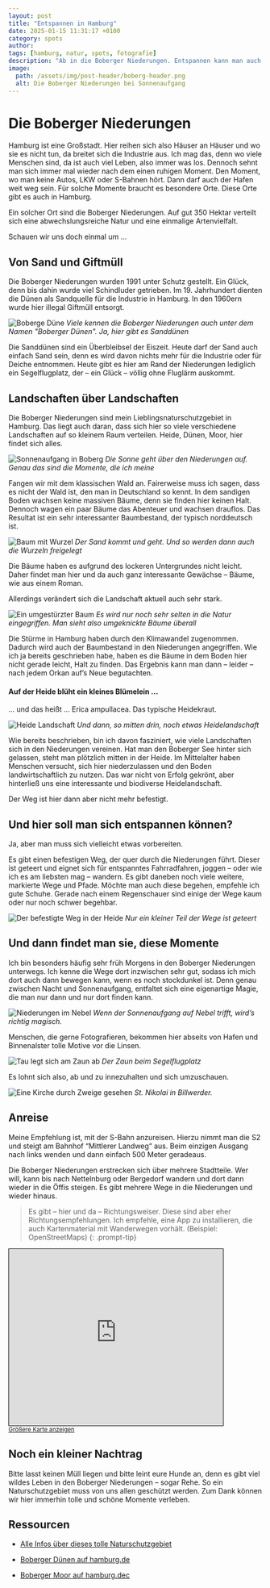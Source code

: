 ```yaml
---
layout: post
title: "Entspannen in Hamburg"
date: 2025-01-15 11:31:17 +0100
category: spots
author: 
tags: [hamburg, natur, spots, fotografie]
description: "Ab in die Boberger Niederungen. Entspannen kann man auch in der Großstadt."
image:
  path: /assets/img/post-header/boberg-header.png
  alt: Die Boberger Niederungen bei Sonnenaufgang
---
```


# Die Boberger Niederungen

Hamburg ist eine Großstadt. Hier reihen sich also Häuser an Häuser und wo sie es nicht tun, da breitet sich die Industrie aus. Ich mag das, denn wo viele Menschen sind, da ist auch viel Leben, also immer was los. Dennoch sehnt man sich immer mal wieder nach dem einen ruhigen Moment. Den Moment, wo man keine Autos, LKW oder S-Bahnen hört. Dann darf auch der Hafen weit weg sein. Für solche Momente braucht es besondere Orte. Diese Orte gibt es auch in Hamburg. 

Ein solcher Ort sind die Boberger Niederungen. Auf gut 350 Hektar verteilt sich eine abwechslungsreiche Natur und eine einmalige Artenvielfalt. 

Schauen wir uns doch einmal um ...

## Von Sand und Giftmüll

Die Boberger Niederungen wurden 1991 unter Schutz gestellt. Ein Glück, denn bis dahin wurde viel Schindluder getrieben. Im 19. Jahrhundert dienten die Dünen als Sandquelle für die Industrie in Hamburg. In den 1960ern wurde hier illegal Giftmüll entsorgt. 

![Boberge Düne](/assets/img/boberg/boberger-sandduene.jpg)
_Viele kennen die Boberger Niederungen auch unter dem Namen "Boberger Dünen". Ja, hier gibt es Sanddünen_

Die Sanddünen sind ein Überbleibsel der Eiszeit. Heute darf der Sand auch einfach Sand sein, denn es wird davon nichts mehr für die Industrie oder für Deiche entnommen. Heute gibt es hier am Rand der Niederungen lediglich ein Segelflugplatz, der – ein Glück – völlig ohne Fluglärm auskommt.

## Landschaften über Landschaften

Die Boberger Niederungen sind mein Lieblingsnaturschutzgebiet in Hamburg. Das liegt auch daran, dass sich hier so viele verschiedene Landschaften auf so kleinem Raum verteilen. Heide, Dünen, Moor, hier findet sich alles.

![Sonnenaufgang in Boberg](/assets/img/boberg/baeume-bei-sonnenaufgang.jpg)
_Die Sonne geht über den Niederungen auf. Genau das sind die Momente, die ich meine_

Fangen wir mit dem klassischen Wald an. Fairerweise muss ich sagen, dass es nicht der Wald ist, den man in Deutschland so kennt. In dem sandigen Boden wachsen keine massiven Bäume, denn sie finden hier keinen Halt. Dennoch wagen ein paar Bäume das Abenteuer und wachsen drauflos. Das Resultat ist ein sehr interessanter Baumbestand, der typisch norddeutsch ist. 


![Baum mit Wurzel](/assets/img/boberg/baum-mit-wurzel.jpg)
_Der Sand kommt und geht. Und so werden dann auch die Wurzeln freigelegt_

Die Bäume haben es aufgrund des lockeren Untergrundes nicht leicht. Daher findet man hier und da auch ganz interessante Gewächse – Bäume, wie aus einem Roman.

Allerdings verändert sich die Landschaft aktuell auch sehr stark. 

![Ein umgestürzter Baum](/assets/img/boberg/umgestuerzter-baum.jpg)
_Es wird nur noch sehr selten in die Natur eingegriffen. Man sieht also umgeknickte Bäume überall_

Die Stürme in Hamburg haben durch den Klimawandel zugenommen. Dadurch wird auch der Baumbestand in den Niederungen angegriffen. Wie ich ja bereits geschrieben habe, haben es die Bäume in dem Boden hier nicht gerade leicht, Halt zu finden. Das Ergebnis kann man dann – leider – nach jedem Orkan auf’s Neue begutachten.

#### Auf der Heide blüht ein kleines Blümelein ...

... und das heißt ... Erica ampullacea. Das typische Heidekraut.

![Heide Landschaft](/assets/img/boberg/heide-landschaft.jpg)
_Und dann, so mitten drin, noch etwas Heidelandschaft_

Wie bereits beschrieben, bin ich davon fasziniert, wie viele Landschaften sich in den Niederungen vereinen. Hat man den Boberger See hinter sich gelassen, steht man plötzlich mitten in der Heide. Im Mittelalter haben Menschen versucht, sich hier niederzulassen und den Boden landwirtschaftlich zu nutzen. Das war nicht von Erfolg gekrönt, aber hinterließ uns eine interessante und biodiverse Heidelandschaft.

Der Weg ist hier dann aber nicht mehr befestigt. 

## Und hier soll man sich entspannen können?

Ja, aber man muss sich vielleicht etwas vorbereiten.

Es gibt einen befestigen Weg, der quer durch die Niederungen führt. Dieser ist geteert und eignet sich für entspanntes Fahrradfahren, joggen – oder wie ich es am liebsten mag – wandern. Es gibt daneben noch viele weitere, markierte Wege und Pfade. Möchte man auch diese begehen, empfehle ich gute Schuhe. Gerade nach einem Regenschauer sind einige der Wege kaum oder nur noch schwer begehbar. 

![Der befestigte Weg in der Heide](/assets/img/boberg/weg-und-heide.jpg)
_Nur ein kleiner Teil der Wege ist geteert_

## Und dann findet man sie, diese Momente

Ich bin besonders häufig sehr früh Morgens in den Boberger Niederungen unterwegs. Ich kenne die Wege dort inzwischen sehr gut, sodass ich mich dort auch dann bewegen kann, wenn es noch stockdunkel ist. Denn genau zwischen Nacht und Sonnenaufgang, entfaltet sich eine eigenartige Magie, die man nur dann und nur dort finden kann.

![Niederungen im Nebel](/assets/img/boberg/niederungen-im-nebel.jpg)
_Wenn der Sonnenaufgang auf Nebel trifft, wird’s richtig magisch._

Menschen, die gerne Fotografieren, bekommen hier abseits von Hafen und Binnenalster tolle Motive vor die Linsen. 

![Tau legt sich am Zaun ab](/assets/img/boberg/tau-an-zaundraht.jpg)
_Der Zaun beim Segelflugplatz_

Es lohnt sich also, ab und zu innezuhalten und sich umzuschauen. 

![Eine Kirche durch Zweige gesehen](/assets/img/boberg/kirche-durch-zweige.jpg)
_St. Nikolai in Billwerder._

## Anreise

Meine Empfehlung ist, mit der S-Bahn anzureisen. Hierzu nimmt man die S2 und steigt am Bahnhof “Mittlerer Landweg“ aus. Beim einzigen Ausgang nach links wenden und dann einfach 500 Meter geradeaus. 

Die Boberger Niederungen erstrecken sich über mehrere Stadtteile. Wer will, kann bis nach Nettelnburg oder Bergedorf wandern und dort dann wieder in die Öffis steigen. Es gibt mehrere Wege in die Niederungen und wieder hinaus. 

> Es gibt – hier und da – Richtungsweiser. Diese sind aber eher Richtungsempfehlungen. Ich empfehle, eine App zu installieren, die auch Kartenmaterial mit Wanderwegen vorhält. (Beispiel: OpenStreetMaps)
{: .prompt-tip}

<iframe width="425" height="350" src="https://www.openstreetmap.org/export/embed.html?bbox=10.125532150268556%2C53.50192111540838%2C10.164113044738771%2C53.51378898243286&amp;layer=mapnik" style="border: 1px solid black"></iframe><br/><small><a href="https://www.openstreetmap.org/#map=16/53.50786/10.14482">Größere Karte anzeigen</a></small>

## Noch ein kleiner Nachtrag

Bitte lasst keinen Müll liegen und bitte leint eure Hunde an, denn es gibt viel wildes Leben in den Boberger Niederungen – sogar Rehe. So ein Naturschutzgebiet muss von uns allen geschützt werden. Zum Dank können wir hier immerhin tolle und schöne Momente verleben.  

## Ressourcen

* [Alle Infos über dieses tolle Naturschutzgebiet](https://www.boberger-duenen.de/)

* [Boberger Dünen auf hamburg.de](https://www.hamburg.de/politik-und-verwaltung/behoerden/bukea/themen/boden-und-geologie/geologie/geologie-in-hamburg/geotourismus/geotope-im-hamburger-raum/boberger-duenen-bergedorf-168438)

* [Boberger Moor auf hamburg.dec](https://www.hamburg.de/politik-und-verwaltung/behoerden/bukea/themen/boden-und-geologie/geologie/geologie-in-hamburg/geotourismus/geotope-im-hamburger-raum/boberger-moor-168448)

[](https://loki-schmidt-stiftung.de/mitmachen-und-erleben/boberger-duenenhaus/nsg-boberger-niederung.html)